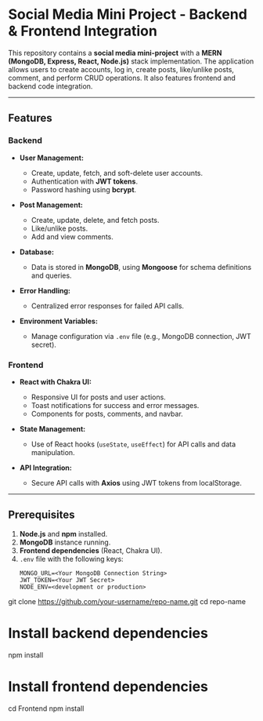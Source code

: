 # Social Media Mini Project - Backend & Frontend Integration

This repository contains a **social media mini-project** with a **MERN (MongoDB, Express, React, Node.js)** stack implementation. The application allows users to create accounts, log in, create posts, like/unlike posts, comment, and perform CRUD operations. It also features frontend and backend code integration.

---

## Features

### Backend
- **User Management:**
  - Create, update, fetch, and soft-delete user accounts.
  - Authentication with **JWT tokens**.
  - Password hashing using **bcrypt**.

- **Post Management:**
  - Create, update, delete, and fetch posts.
  - Like/unlike posts.
  - Add and view comments.

- **Database:**
  - Data is stored in **MongoDB**, using **Mongoose** for schema definitions and queries.

- **Error Handling:**
  - Centralized error responses for failed API calls.

- **Environment Variables:**
  - Manage configuration via `.env` file (e.g., MongoDB connection, JWT secret).

### Frontend
- **React with Chakra UI:**
  - Responsive UI for posts and user actions.
  - Toast notifications for success and error messages.
  - Components for posts, comments, and navbar.

- **State Management:**
  - Use of React hooks (`useState`, `useEffect`) for API calls and data manipulation.

- **API Integration:**
  - Secure API calls with **Axios** using JWT tokens from localStorage.

---

## Prerequisites

1. **Node.js** and **npm** installed.
2. **MongoDB** instance running.
3. **Frontend dependencies** (React, Chakra UI).
4. `.env` file with the following keys:
   ```env
   MONGO_URL=<Your MongoDB Connection String>
   JWT_TOKEN=<Your JWT Secret>
   NODE_ENV=<development or production>

git clone https://github.com/your-username/repo-name.git
cd repo-name

# Install backend dependencies
npm install

# Install frontend dependencies
cd Frontend
npm install

